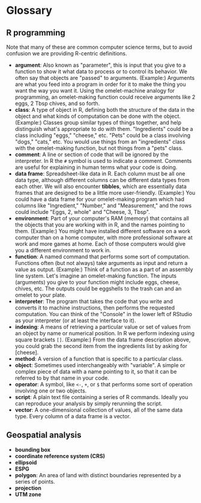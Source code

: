 # Glossary

## R programming

Note that many of these are common computer science terms, but to avoid confusion
we are providing R-centric definitions.

* **argument**: 
Also known as "parameter", this is input that you give to a
function to show it what data to process or to control its behavior.  We often
say that objects are "passed" to arguments.
(Example:) Arguments are what you feed into a program in order for it to
make the thing you want the way you want it. Using the omelet-machine analogy for
programming, an omelet-making function could receive arguments like 2 eggs, 2 Tbsp chives, and so forth.
* **class**: 
A type of object in R, defining both the structure of the data in the object and what kinds of computation can be done with the object.
(Example:) Classes group similar types of things together, and help distinguish what's appropriate
to do with them. "Ingredients" could be a class including "eggs," "cheese," etc. "Pets" could be a class
involving "dogs," "cats," etc. You would use things from an "ingredients" class with the omelet-making
function, but not things from a "pets" class.
* **comment**: A line or section of code that will be ignored by the interpreter.
In R the `#` symbol is used to indicate a comment.  Comments are useful for
explaining in human terms what your code is doing.
* **data frame**: Spreadsheet-like data in R.  Each column must be all one data
type, although different columns can be different data types from each other.
We will also encounter **tibbles**, which are essentially data frames that are
designed to be a little more user-friendly.
(Example:) You could have a data frame for your omelet-making program which had columns like "Ingredient," "Number," and "Measurement,"  and the rows could include "Eggs, 2, whole" and "Cheese, 3, Tbsp". 
* **environment**: Part of your computer's RAM (memory) that contains all the
objects that you are working with in R, and the names pointing to them.
(Example:) You might have installed different software on a work computer than on a home computer, with more professional software at work and more games at home. Each of those computers would give you a different environment to work in.
* **function**: A named command that performs some sort of computation.
Functions often (but not always) take arguments as input and return a value as
output. (Example:) Think of a function as a part of an assembly line system. Let's imagine an omelet-making function. The inputs (arguments) you give to your function might include eggs, cheese, chives, etc. The outputs could be eggshells to the trash can and an omelet to your plate. 
* **interpreter**: The program that takes the code that you write and converts
it to machine instructions, then performs the requested computation.  You can
think of the "Console" in the lower left of RStudio as your interpreter (or at
least the interface to it).
* **indexing**: A means of retrieving a particular value or set of values from
an object by name or numerical position.  In R we perform indexing using
square brackets `[]`. (Example:) From the data frame description above, you could grab the second item from the ingredients list by asking for [cheese].
* **method**: A version of a function that is specific to a particular class.
* **object**: Sometimes used interchangeably with "variable".  A simple or
complex piece of data with a name pointing to it, so that it can be referred to
by that name in your code.
* **operator**: A symbol, like `<-`, `+`, or `$` that performs some sort of
operation involving one or two objects.
* **script**: A plain text file containing a series of R commands. Ideally you
can reproduce your analysis by simply rerunning the script.
* **vector**: A one-dimensional collection of values, all of the same data type.
Every column of a data frame is a vector.

## Geospatial analysis

* **bounding box**
* **coordinate reference system (CRS)**
* **ellipsoid**
* **ESPG**
* **polygon**: An area of land with distinct boundaries represented by a series
of points.
* **projection**
* **UTM zone**
